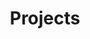 ---
layout: projects
title: Projects 
header:
  theme: dark
  background: 'linear-gradient(0deg, rgb(0, 0, 0), rgb(77, 77, 77))'    
---